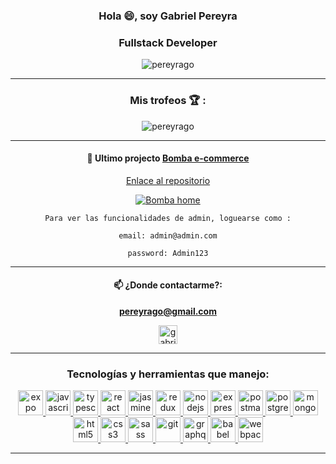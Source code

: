 <h3 align="center">Hola 😄, soy Gabriel Pereyra</h3>
<h3 align="center">Fullstack Developer</h3>
<p align="center"> <img src="https://komarev.com/ghpvc/?username=rodvla&label=Profile%20views&color=0e75b6&style=flat" alt="pereyrago" /> </p>
<hr/>
<h3 align="center">Mis trofeos 🏆 :</h3>
<p align="center"> <img src="https://github-profile-trophy.vercel.app/?username=rodvla&row=1&column=3" alt="pereyrago" /></p>
<hr/>
<div align="center">

#### 🚨 Ultimo projecto [**Bomba e-commerce**](https://bomba-ecommerce.web.app/)

[Enlace al repositorio](https://github.com/pereyrago/Bomba-e-commerce "Enlace al repositorio")

[![Bomba home](https://i.imgur.com/vfm7y8u.png "Bomba home")](https://i.imgur.com/vfm7y8u.png "Bomba home")

    Para ver las funcionalidades de admin, loguearse como :

    email: admin@admin.com

    password: Admin123

---

#### 📫 ¿Donde contactarme?:

**[pereyrago@gmail.com](mailto:pereyrago@gmail.com)**

<a href="https://www.linkedin.com/in/gabi-pereyra/" target="blank"><img align="center" src="https://external-content.duckduckgo.com/iu/?u=https%3A%2F%2Ftse1.mm.bing.net%2Fth%3Fid%3DOIP.vjRRQsdSmOoyX9RMgngIAwHaHa%26pid%3DApi&f=1" alt="gabriel-pereyra" height="30" width="30" /></a>

<hr/>

<h3 align="center">Tecnologías y herramientas que manejo:</h3>
<p align="center"> 
  <a href="https://expo.io/" target="_blank"> <img src="https://play-lh.googleusercontent.com/algsmuhitlyCU_Yy3IU7-7KYIhCBwx5UJG4Bln-hygBjjlUVCiGo1y8W5JNqYm9WW3s" alt="expo" width="40" height="40"/> </a>
  <a href="https://developer.mozilla.org/en-US/docs/Web/JavaScript" target="_blank"> <img src="https://external-content.duckduckgo.com/iu/?u=https%3A%2F%2Fraw.githubusercontent.com%2Fvoodootikigod%2Flogo.js%2Fmaster%2Fjs.png&f=1&nofb=1" alt="javascript" width="40" height="40"/> </a>
  <a href="https://nextjs.org/" target="_blank"> <img src="https://cdn.auth0.com/blog/logos/nextjs-logo.png" alt="typescript" width="40" height="40"/> </a>
  <a href="https://reactjs.org/" target="_blank"> <img src="https://external-content.duckduckgo.com/iu/?u=https%3A%2F%2Ftse1.mm.bing.net%2Fth%3Fid%3DOIP.WA_9JsyqFkge2HwYKcdJQwHaFO%26pid%3DApi&f=1" alt="react" width="40" height="40"/> </a> 
   <a href="https://reactnative.dev/" target="_blank"> <img src="https://raw.githubusercontent.com/kristerkari/react-native-svg-transformer/master/images/react-native-logo.png" alt="jasmine" width="40" height="40"/> </a>    
  <a href="https://redux.js.org" target="_blank"> <img src="https://external-content.duckduckgo.com/iu/?u=https%3A%2F%2Fraw.githubusercontent.com%2Freduxjs%2Fredux%2Fmaster%2Flogo%2Flogo.png&f=1&nofb=1" alt="redux" width="40" height="40"/> </a> 
  <a href="https://nodejs.org" target="_blank"> <img src="https://external-content.duckduckgo.com/iu/?u=https%3A%2F%2Ftse2.mm.bing.net%2Fth%3Fid%3DOIP.xQJlilCdJ7U2ebPvc8DYLwHaIJ%26pid%3DApi&f=1" alt="nodejs" width="40" height="40"/> </a> 
  <a href="https://expressjs.com" target="_blank"> <img src="https://external-content.duckduckgo.com/iu/?u=https%3A%2F%2Favatars1.githubusercontent.com%2Fu%2F5658226%3Fs%3D200%26v%3D4&f=1&nofb=1" alt="express" width="40" height="40"/> </a>
  <a href="https://postman.com" target="_blank"> <img src="https://www.vectorlogo.zone/logos/getpostman/getpostman-icon.svg" alt="postman" width="40" height="40"/> </a>
  <a href="https://www.postgresql.org" target="_blank"> <img src="https://external-content.duckduckgo.com/iu/?u=https%3A%2F%2Fupload.wikimedia.org%2Fwikipedia%2Fcommons%2Fthumb%2F2%2F29%2FPostgresql_elephant.svg%2F1200px-Postgresql_elephant.svg.png&f=1&nofb=1" alt="postgresql" width="40" height="40"/> </a>
  <a href="https://www.mongodb.com/" target="_blank"> <img src="https://external-content.duckduckgo.com/iu/?u=https%3A%2F%2Fcdn.iconscout.com%2Ficon%2Ffree%2Fpng-256%2Fmongodb-3-1175138.png&f=1&nofb=1" alt="mongodb" width="40" height="40"/> </a>
  <a href="https://www.w3.org/html/" target="_blank"> <img src="https://maxcdn.icons8.com/Share/icon/Logos/html_51600.png" alt="html5" width="40" height="40"/> </a>
  <a href="https://www.w3schools.com/css/" target="_blank"> <img src="https://maxcdn.icons8.com/Share/icon/Logos/css31600.png" alt="css3" width="40" height="40"/> </a>
    <a href="https://sass-lang.com" target="_blank"> <img src="https://d2eip9sf3oo6c2.cloudfront.net/tags/images/000/001/057/thumb/scsslogo.png" alt="sass" width="40" height="40"/> </a>
  <a href="https://git-scm.com/" target="_blank"> <img src="https://www.vectorlogo.zone/logos/git-scm/git-scm-icon.svg" alt="git" width="40" height="40"/> </a>
  <a href="https://graphql.org" target="_blank"> <img src="https://www.vectorlogo.zone/logos/graphql/graphql-icon.svg" alt="graphql" width="40" height="40"/> </a>
  <a href="https://babeljs.io/" target="_blank"> <img src="https://www.vectorlogo.zone/logos/babeljs/babeljs-icon.svg" alt="babel" width="40" height="40"/> </a>
  <a href="https://webpack.js.org" target="_blank"> <img src="https://external-content.duckduckgo.com/iu/?u=https%3A%2F%2Fraw.githubusercontent.com%2Fwebpack%2Fmedia%2Fmaster%2Flogo%2Ficon-square-big.png&f=1&nofb=1" alt="webpack" width="40" height="40"/> </a>
</p>
<hr/>

<p align="center">
